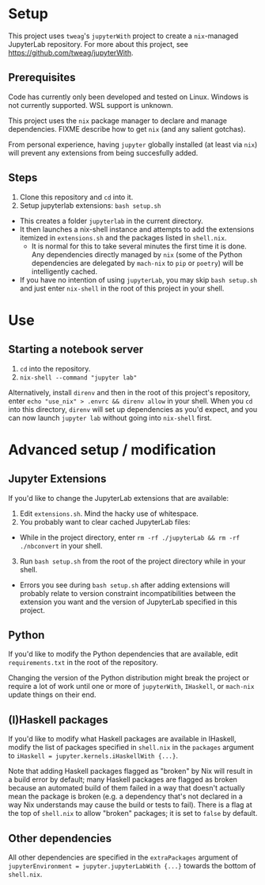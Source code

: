 
# Setup

This project uses `tweag`'s `jupyterWith` project to create a `nix`-managed JupyterLab repository.
For more about this project, see https://github.com/tweag/jupyterWith.

## Prerequisites

Code has currently only been developed and tested on Linux. Windows is not currently supported. WSL support is unknown.

This project uses the `nix` package manager to declare and manage dependencies. FIXME describe how to get `nix` (and any salient gotchas).

From personal experience, having `jupyter` globally installed (at least via `nix`) will prevent any extensions from being succesfully added.

## Steps 

1. Clone this repository and `cd` into it.
2. Setup jupyterlab extensions: `bash setup.sh` 
 - This creates a folder `jupyterlab` in the current directory.
 - It then launches a nix-shell instance and attempts to add the extensions itemized in `extensions.sh` and the packages listed in `shell.nix`.
   - It is normal for this to take several minutes the first time it is done. Any dependencies directly managed by `nix` (some of the Python dependencies are delegated by `mach-nix` to `pip` or `poetry`) will be intelligently cached. 
 - If you have no intention of using `jupyterLab`, you may skip `bash setup.sh` and just enter `nix-shell` in the root of this project in your shell.

# Use

## Starting a notebook server

1. `cd` into the repository.
2. `nix-shell --command "jupyter lab"`

Alternatively, install `direnv` and then in the root of this project's repository, enter `echo "use_nix" > .envrc && direnv allow` in your shell. When you `cd` into this directory, `direnv` will set up dependencies as you'd expect, and you can now launch `jupyter lab` without going into `nix-shell` first.

# Advanced setup / modification

## Jupyter Extensions

If you'd like to change the JupyterLab extensions that are available:

 1. Edit `extensions.sh`. Mind the hacky use of whitespace.
 2. You probably want to clear cached JupyterLab files:
   - While in the project directory, enter `rm -rf ./jupyterLab && rm -rf ./nbconvert` in your shell.
 3. Run `bash setup.sh` from the root of the project directory while in your shell.
   - Errors you see during `bash setup.sh` after adding extensions will probably relate to version constraint incompatibilities between the extension you want and the version of JupyterLab specified in this project.

## Python

If you'd like to modify the Python dependencies that are available, edit `requirements.txt` in the root of the repository.

Changing the version of the Python distribution might break the project or require a lot of work until one or more of `jupyterWith`, `IHaskell`, or `mach-nix` update things on their end.

## (I)Haskell packages

If you'd like to modify what Haskell packages are available in IHaskell, modify the list of packages specified in `shell.nix` in the `packages` argument to `iHaskell = jupyter.kernels.iHaskellWith {...}`.

Note that adding Haskell packages flagged as "broken" by Nix will result in a build error by default; many Haskell packages are flagged as broken because an automated build of them failed in a way that doesn't actually mean the package is broken (e.g. a dependency that's not declared in a way Nix understands may cause the build or tests to fail). There is a flag at the top of `shell.nix` to allow "broken" packages; it is set to `false` by default. 


## Other dependencies

All other dependencies are specified in the `extraPackages` argument of `jupyterEnvironment = jupyter.jupyterLabWith {...}` towards the bottom of `shell.nix`.


